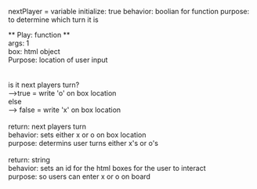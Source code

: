 nextPlayer = variable
    initialize: true
    behavior: boolian for function
    purpose: to determine which turn it is

** Play: function **
<br>        args: 1
<br>                box: html object
<br>                Purpose: location of user input
<br>            
<br>            is it next players turn? 
<br>                -->true = write 'o' on box location
<br>            else 
<br>                --> false = write 'x' on box location       
<br>            return: next players turn
<br>            behavior: sets either x or o on box location
<br>            purpose: determins user turns either x's or o's
<br>
<br>        return: string
<br>        behavior: sets an id for the html boxes for the user to interact
<br>        purpose: so users can enter x or o on board

